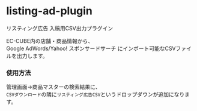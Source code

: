 # listing-ad-plugin
リスティング広告 入稿用CSV出力プラグイン  
  
EC-CUBE内の店舗・商品情報から、  
Google AdWords/Yahoo! スポンサードサーチ にインポート可能なCSVファイルを出力します。

### 使用方法
管理画面->商品マスターの検索結果に、  
`CSVダウンロード`の隣に`リスティング広告CSV`というドロップダウンが追加になります。
